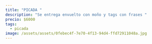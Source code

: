 ```yaml
---
title: "PICADA "
description: "Se entrega envuelto con moño y tags con frases "
precio: $6000
tags:
  - picada
image: /assets/assets/0febec4f-7e70-4f13-94d4-ffd72911048a.jpg
---
```

